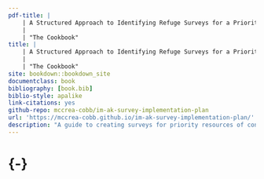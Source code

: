 ```yaml
--- 
pdf-title: |
    | A Structured Approach to Identifying Refuge Surveys for a Priority Resource of Concern
    |
    | "The Cookbook"
title: |
    | A Structured Approach to Identifying Refuge Surveys for a Priority Resource of Concern
    |
    | "The Cookbook"
site: bookdown::bookdown_site
documentclass: book
bibliography: [book.bib]
biblio-style: apalike
link-citations: yes
github-repo: mccrea-cobb/im-ak-survey-implementation-plan
url: 'https://mccrea-cobb.github.io/im-ak-survey-implementation-plan/'
description: "A guide to creating surveys for priority resources of concern at National Wildlife Refuges in Alaska"
---
```


# {-}
